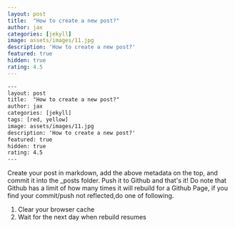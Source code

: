 ```yaml
---
layout: post
title:  "How to create a new post?"
author: jax
categories: [jekyll]
image: assets/images/11.jpg
description: 'How to create a new post?'
featured: true
hidden: true
rating: 4.5
---
```


```html
---
layout: post
title:  "How to create a new post?"
author: jax
categories: [jekyll]
tags: [red, yellow]
image: assets/images/11.jpg
description: 'How to create a new post?'
featured: true
hidden: true
rating: 4.5
---
```
Create your post in markdown, add the above metadata on the top, and commit it into the _posts folder. Push it to Github and that's it!
Do note that Github has a limit of how many times it will rebuild for a Github Page, if you find your commit/push not reflected,do one of following.
1. Clear your browser cache
2. Wait for the next day when rebuild resumes
 
